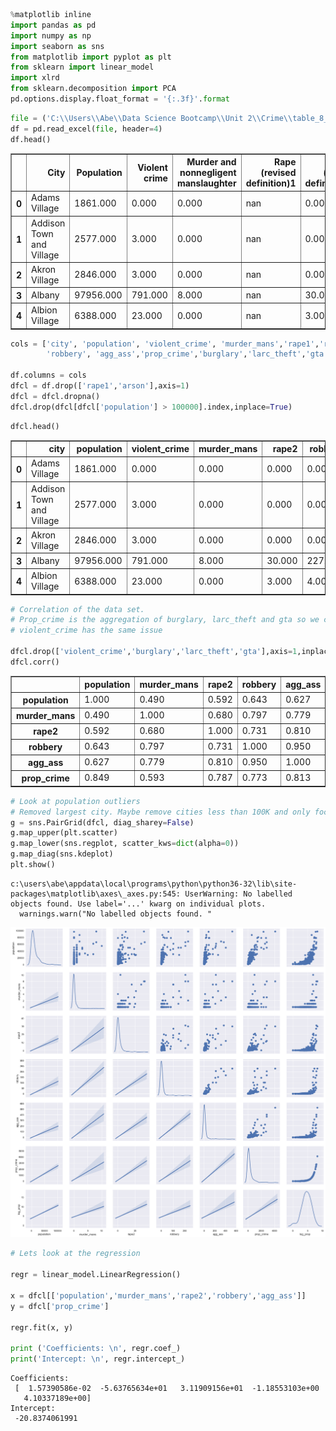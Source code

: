 

```python
%matplotlib inline
import pandas as pd
import numpy as np
import seaborn as sns
from matplotlib import pyplot as plt
from sklearn import linear_model
import xlrd
from sklearn.decomposition import PCA 
pd.options.display.float_format = '{:.3f}'.format
```


```python
file = ('C:\\Users\\Abe\\Data Science Bootcamp\\Unit 2\\Crime\\table_8_offenses_known_to_law_enforcement_new_york_by_city_2013.xls')
df = pd.read_excel(file, header=4)
df.head()
```




<div>
<table border="1" class="dataframe">
  <thead>
    <tr style="text-align: right;">
      <th></th>
      <th>City</th>
      <th>Population</th>
      <th>Violent
crime</th>
      <th>Murder and
nonnegligent
manslaughter</th>
      <th>Rape
(revised
definition)1</th>
      <th>Rape
(legacy
definition)2</th>
      <th>Robbery</th>
      <th>Aggravated
assault</th>
      <th>Property
crime</th>
      <th>Burglary</th>
      <th>Larceny-
theft</th>
      <th>Motor
vehicle
theft</th>
      <th>Arson3</th>
    </tr>
  </thead>
  <tbody>
    <tr>
      <th>0</th>
      <td>Adams Village</td>
      <td>1861.000</td>
      <td>0.000</td>
      <td>0.000</td>
      <td>nan</td>
      <td>0.000</td>
      <td>0.000</td>
      <td>0.000</td>
      <td>12.000</td>
      <td>2.000</td>
      <td>10.000</td>
      <td>0.000</td>
      <td>0.000</td>
    </tr>
    <tr>
      <th>1</th>
      <td>Addison Town and Village</td>
      <td>2577.000</td>
      <td>3.000</td>
      <td>0.000</td>
      <td>nan</td>
      <td>0.000</td>
      <td>0.000</td>
      <td>3.000</td>
      <td>24.000</td>
      <td>3.000</td>
      <td>20.000</td>
      <td>1.000</td>
      <td>0.000</td>
    </tr>
    <tr>
      <th>2</th>
      <td>Akron Village</td>
      <td>2846.000</td>
      <td>3.000</td>
      <td>0.000</td>
      <td>nan</td>
      <td>0.000</td>
      <td>0.000</td>
      <td>3.000</td>
      <td>16.000</td>
      <td>1.000</td>
      <td>15.000</td>
      <td>0.000</td>
      <td>0.000</td>
    </tr>
    <tr>
      <th>3</th>
      <td>Albany</td>
      <td>97956.000</td>
      <td>791.000</td>
      <td>8.000</td>
      <td>nan</td>
      <td>30.000</td>
      <td>227.000</td>
      <td>526.000</td>
      <td>4090.000</td>
      <td>705.000</td>
      <td>3243.000</td>
      <td>142.000</td>
      <td>nan</td>
    </tr>
    <tr>
      <th>4</th>
      <td>Albion Village</td>
      <td>6388.000</td>
      <td>23.000</td>
      <td>0.000</td>
      <td>nan</td>
      <td>3.000</td>
      <td>4.000</td>
      <td>16.000</td>
      <td>223.000</td>
      <td>53.000</td>
      <td>165.000</td>
      <td>5.000</td>
      <td>nan</td>
    </tr>
  </tbody>
</table>
</div>




```python
cols = ['city', 'population', 'violent_crime', 'murder_mans','rape1','rape2',
        'robbery', 'agg_ass','prop_crime','burglary','larc_theft','gta','arson']

df.columns = cols
dfcl = df.drop(['rape1','arson'],axis=1)
dfcl = dfcl.dropna()
dfcl.drop(dfcl[dfcl['population'] > 100000].index,inplace=True)
```


```python
dfcl.head()
```




<div>
<table border="1" class="dataframe">
  <thead>
    <tr style="text-align: right;">
      <th></th>
      <th>city</th>
      <th>population</th>
      <th>violent_crime</th>
      <th>murder_mans</th>
      <th>rape2</th>
      <th>robbery</th>
      <th>agg_ass</th>
      <th>prop_crime</th>
      <th>burglary</th>
      <th>larc_theft</th>
      <th>gta</th>
    </tr>
  </thead>
  <tbody>
    <tr>
      <th>0</th>
      <td>Adams Village</td>
      <td>1861.000</td>
      <td>0.000</td>
      <td>0.000</td>
      <td>0.000</td>
      <td>0.000</td>
      <td>0.000</td>
      <td>12.000</td>
      <td>2.000</td>
      <td>10.000</td>
      <td>0.000</td>
    </tr>
    <tr>
      <th>1</th>
      <td>Addison Town and Village</td>
      <td>2577.000</td>
      <td>3.000</td>
      <td>0.000</td>
      <td>0.000</td>
      <td>0.000</td>
      <td>3.000</td>
      <td>24.000</td>
      <td>3.000</td>
      <td>20.000</td>
      <td>1.000</td>
    </tr>
    <tr>
      <th>2</th>
      <td>Akron Village</td>
      <td>2846.000</td>
      <td>3.000</td>
      <td>0.000</td>
      <td>0.000</td>
      <td>0.000</td>
      <td>3.000</td>
      <td>16.000</td>
      <td>1.000</td>
      <td>15.000</td>
      <td>0.000</td>
    </tr>
    <tr>
      <th>3</th>
      <td>Albany</td>
      <td>97956.000</td>
      <td>791.000</td>
      <td>8.000</td>
      <td>30.000</td>
      <td>227.000</td>
      <td>526.000</td>
      <td>4090.000</td>
      <td>705.000</td>
      <td>3243.000</td>
      <td>142.000</td>
    </tr>
    <tr>
      <th>4</th>
      <td>Albion Village</td>
      <td>6388.000</td>
      <td>23.000</td>
      <td>0.000</td>
      <td>3.000</td>
      <td>4.000</td>
      <td>16.000</td>
      <td>223.000</td>
      <td>53.000</td>
      <td>165.000</td>
      <td>5.000</td>
    </tr>
  </tbody>
</table>
</div>




```python
# Correlation of the data set.
# Prop_crime is the aggregation of burglary, larc_theft and gta so we cannot use those in our model
# violent_crime has the same issue

dfcl.drop(['violent_crime','burglary','larc_theft','gta'],axis=1,inplace=True)
dfcl.corr()
```




<div>
<table border="1" class="dataframe">
  <thead>
    <tr style="text-align: right;">
      <th></th>
      <th>population</th>
      <th>murder_mans</th>
      <th>rape2</th>
      <th>robbery</th>
      <th>agg_ass</th>
      <th>prop_crime</th>
    </tr>
  </thead>
  <tbody>
    <tr>
      <th>population</th>
      <td>1.000</td>
      <td>0.490</td>
      <td>0.592</td>
      <td>0.643</td>
      <td>0.627</td>
      <td>0.849</td>
    </tr>
    <tr>
      <th>murder_mans</th>
      <td>0.490</td>
      <td>1.000</td>
      <td>0.680</td>
      <td>0.797</td>
      <td>0.779</td>
      <td>0.593</td>
    </tr>
    <tr>
      <th>rape2</th>
      <td>0.592</td>
      <td>0.680</td>
      <td>1.000</td>
      <td>0.731</td>
      <td>0.810</td>
      <td>0.787</td>
    </tr>
    <tr>
      <th>robbery</th>
      <td>0.643</td>
      <td>0.797</td>
      <td>0.731</td>
      <td>1.000</td>
      <td>0.950</td>
      <td>0.773</td>
    </tr>
    <tr>
      <th>agg_ass</th>
      <td>0.627</td>
      <td>0.779</td>
      <td>0.810</td>
      <td>0.950</td>
      <td>1.000</td>
      <td>0.813</td>
    </tr>
    <tr>
      <th>prop_crime</th>
      <td>0.849</td>
      <td>0.593</td>
      <td>0.787</td>
      <td>0.773</td>
      <td>0.813</td>
      <td>1.000</td>
    </tr>
  </tbody>
</table>
</div>




```python
# Look at population outliers
# Removed largest city. Maybe remove cities less than 100K and only focus on small cities?
g = sns.PairGrid(dfcl, diag_sharey=False)
g.map_upper(plt.scatter)
g.map_lower(sns.regplot, scatter_kws=dict(alpha=0))
g.map_diag(sns.kdeplot)
plt.show()
```

    c:\users\abe\appdata\local\programs\python\python36-32\lib\site-packages\matplotlib\axes\_axes.py:545: UserWarning: No labelled objects found. Use label='...' kwarg on individual plots.
      warnings.warn("No labelled objects found. "
    


![png](output_5_1.png)



```python
# Lets look at the regression

regr = linear_model.LinearRegression()

x = dfcl[['population','murder_mans','rape2','robbery','agg_ass']]
y = dfcl['prop_crime']

regr.fit(x, y)

print ('Coefficients: \n', regr.coef_)
print('Intercept: \n', regr.intercept_)
```

    Coefficients: 
     [  1.57390586e-02  -5.63765634e+01   3.11909156e+01  -1.18553103e+00
       4.10337189e+00]
    Intercept: 
     -20.8374061991
    
